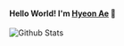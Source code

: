 #### Hello World! I'm [Hyeon Ae](https://blog.naver.com/aeae_1, "네이버 블로그") :wave:


![Github Stats](https://github-readme-stats.vercel.app/api?username=raae7742&show_icons=true)
